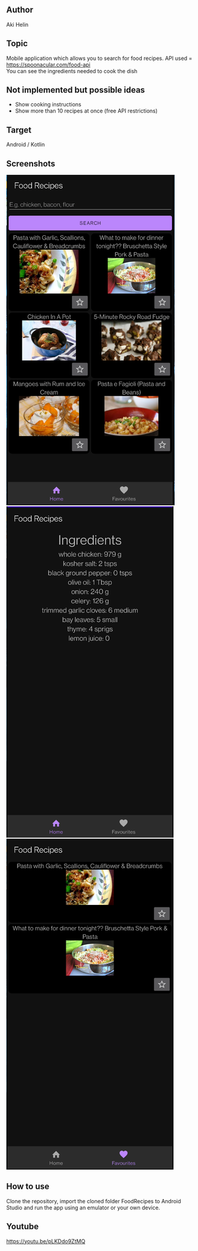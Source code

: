 ## Author
Aki Helin

## Topic
Mobile application which allows you to search for food recipes. API used = https://spoonacular.com/food-api  
You can see the ingredients needed to cook the dish  

## Not implemented but possible ideas  
- Show cooking instructions  
- Show more than 10 recipes at once (free API restrictions)  

## Target  
Android / Kotlin

## Screenshots
![Screenshot](screenshots/1.png)
![Screenshot](screenshots/2.png)
![Screenshot](screenshots/3.png)
  
## How to use
Clone the repository, import the cloned folder FoodRecipes to Android Studio and run the app using an emulator or your own device.

## Youtube
https://youtu.be/pLKDdo9ZtMQ

